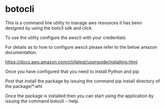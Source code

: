 # botocli

This is a command line utility to manage aws resources it has been designed by using the boto3 sdk and click.

To use the utility configure the awscli with your credentials.

For details as to how to configure awscli please refer to the below amazon documentation.

https://docs.aws.amazon.com/cli/latest/userguide/installing.html

Once you have configured that you need to install Python and pip

Post that install the package by issuing the command pip install directory of the package/*.whl

Once the package is installed then you can start using the application by issuing the command botocli --help.
